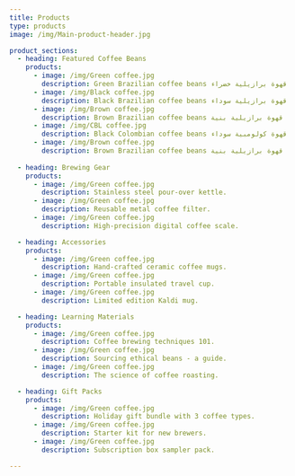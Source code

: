 ```yaml
---
title: Products
type: products
image: /img/Main-product-header.jpg

product_sections:
  - heading: Featured Coffee Beans
    products:
      - image: /img/Green coffee.jpg
        description: Green Brazilian coffee beans قهوة برازيلية خضراء
      - image: /img/Black coffee.jpg
        description: Black Brazilian coffee beans قهوة برازيلية سوداء
      - image: /img/Brown coffee.jpg
        description: Brown Brazilian coffee beans قهوة برازيلية بنية
      - image: /img/CBL coffee.jpg
        description: Black Colombian coffee beans قهوة كولومبية سوداء
      - image: /img/Brown coffee.jpg
        description: Brown Brazilian coffee beans قهوة برازيلية بنية
        
  - heading: Brewing Gear
    products:
      - image: /img/Green coffee.jpg
        description: Stainless steel pour-over kettle.
      - image: /img/Green coffee.jpg
        description: Reusable metal coffee filter.
      - image: /img/Green coffee.jpg
        description: High-precision digital coffee scale.

  - heading: Accessories
    products:
      - image: /img/Green coffee.jpg
        description: Hand-crafted ceramic coffee mugs.
      - image: /img/Green coffee.jpg
        description: Portable insulated travel cup.
      - image: /img/Green coffee.jpg
        description: Limited edition Kaldi mug.

  - heading: Learning Materials
    products:
      - image: /img/Green coffee.jpg
        description: Coffee brewing techniques 101.
      - image: /img/Green coffee.jpg
        description: Sourcing ethical beans - a guide.
      - image: /img/Green coffee.jpg
        description: The science of coffee roasting.

  - heading: Gift Packs
    products:
      - image: /img/Green coffee.jpg
        description: Holiday gift bundle with 3 coffee types.
      - image: /img/Green coffee.jpg
        description: Starter kit for new brewers.
      - image: /img/Green coffee.jpg
        description: Subscription box sampler pack.

---
```

